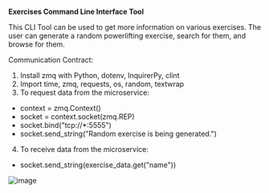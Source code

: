 **Exercises Command Line Interface Tool**

This CLI Tool can be used to get more information on various exercises.
The user can generate a random powerlifting exercise, search for them, and browse for them.

Communication Contract:
1) Install zmq with Python, dotenv, InquirerPy, clint
2) Import time, zmq, requests, os, random, textwrap
3) To request data from the microservice:
* context = zmq.Context()
* socket = context.socket(zmq.REP)
* socket.bind("tcp://*:5555")
* socket.send_string("Random exercise is being generated.")
4) To receive data from the microservice:
* socket.send_string(exercise_data.get("name"))

![image](https://github.com/mattcheng591/exercise-cli-tool/assets/105122660/5be7590d-e558-44da-b320-976de1be86c4)

